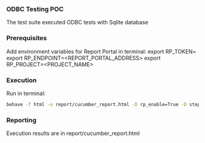 ### ODBC Testing POC
The test suite executed ODBC tests with Sqlite database

### Prerequisites
Add environment variables for Report Portal in terminal:
export RP_TOKEN=<TOKEN>
export RP_ENDPOINT=<REPORT_PORTAL_ADDRESS>
export RP_PROJECT=<PROJECT_NAME>

### Execution
Run in terminal:
```bash 
behave -f html -o report/cucumber_report.html -D rp_enable=True -D step_based=True --tags=ODBC
```

### Reporting
Execution results are in report/cucumber_report.html